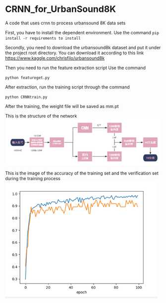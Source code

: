 # CRNN_for_UrbanSound8K
A code that uses crnn to process urbansound 8K data sets

First, you have to install the dependent environment. Use the command
`pip install -r requirements to install`


Secondly, you need to download the urbansound8k dataset and put it under the project root directory. You can download it according to this link
https://www.kaggle.com/chrisfilo/urbansound8k


Then you need to run the feature extraction script
Use the command 

`python featureget.py`


After extraction, run the training script through the command 

`python CRNNtrain.py`

After the training, the weight file will be saved as mm.pt

This is the structure of the network
![image](https://github.com/zirrtu/CRNN_for_UrbanSound8K/blob/main/img/net.png)

This is the image of the accuracy of the training set and the verification set during the training process
![image](https://github.com/zirrtu/CRNN_for_UrbanSound8K/blob/main/img/acc_and_val.png)
